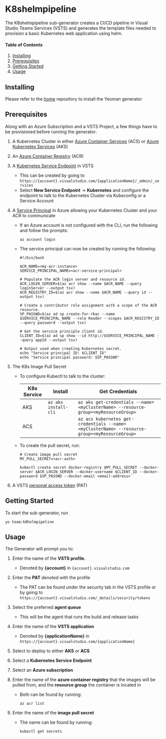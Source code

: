 # K8shelmpipeline

The K8shelmpipeline sub-generator creates a CI/CD pipeline in Visual Studio Teams Services (VSTS) and generates the template files needed to provision a basic Kubernetes web application using helm.

#### Table of Contents
1. [Installing](#installing)
2. [Prerequisites](#prerequisites)
3. [Getting Started](#gettingStarted)
4. [Usage](#usage)

## Installing <a name="installing"></a>

Please refer to the [home](https://github.com/DarqueWarrior/generator-team) repository to install the Yeoman generator 

## Prerequisites <a name="prerequisites"></a>

Along with an Azure Subscription and a VSTS Project, a few things have to be provisioned before running the generator: 

1. A Kubernetes Cluster in either [Azure Container Services](https://docs.microsoft.com/en-us/azure/container-service/kubernetes/) (ACS) or [Azure Kubernetes Services](https://azure.microsoft.com/en-us/services/kubernetes-service/) (AKS)

2. An [Azure Container Registry](https://azure.microsoft.com/en-us/services/container-registry/) (ACR)


3. A [Kubernetes Service Endpoint](https://docs.microsoft.com/en-us/vsts/pipelines/library/service-endpoints?view=vsts) in VSTS

   - This can be created by going to `https://{account}.visualstudio.com/{applicationName}/_admin/_services` 
   - Select **New Service Endpoint** -> **Kubernetes** and configure the endpoint to talk to the Kubernetes Cluster via Kubeconfig or a Service Account

4. A [Service Principal](https://docs.microsoft.com/en-us/azure/container-registry/container-registry-auth-aks?toc=%2fazure%2faks%2ftoc.json) in Azure allowing your Kubernetes Cluster and your ACR to communicate

   - If an Azure account is not configured with the CLI, run the following and follow the prompts:
   
      ```
      az account login
      ```

   - The service principal can now be created by running the following:

      ```
      #!/bin/bash

      ACR_NAME=<my-acr-instance>
      SERVICE_PRINCIPAL_NAME=<acr-service-principal>

      # Populate the ACR login server and resource id.
      ACR_LOGIN_SERVER=$(az acr show --name $ACR_NAME --query loginServer --output tsv)
      ACR_REGISTRY_ID=$(az acr show --name $ACR_NAME --query id --output tsv)

      # Create a contributor role assignment with a scope of the ACR resource.
      SP_PASSWD=$(az ad sp create-for-rbac --name $SERVICE_PRINCIPAL_NAME --role Reader --scopes $ACR_REGISTRY_ID --query password --output tsv)

      # Get the service principle client id.
      CLIENT_ID=$(az ad sp show --id http://$SERVICE_PRINCIPAL_NAME --query appId --output tsv)

      # Output used when creating Kubernetes secret.
      echo "Service principal ID: $CLIENT_ID"
      echo "Service principal password: $SP_PASSWD"
      ```

5. The K8s Image Pull Secret
   
   - To configure Kubectl to talk to the cluster:

      | K8s Service | Install | Get Credentials |
      | --- | --- | --- |
      | AKS | `az aks install-cli` | `az aks get-credentials --name=<myClusterName> --resource-group=<myResourceGroup>` |
      | ACS |  | `az acs kubernetes get-credentials --name=<myClusterName> --resource-group=<myResourceGroup>` |

   - To create the pull secret, run:

      ```
      # Create image pull secret
      MY_PULL_SECRET=<acr-auth>

      kubectl create secret docker-registry $MY_PULL_SECRET --docker-server $ACR_LOGIN_SERVER --docker-username $CLIENT_ID --docker-password $SP_PASSWD --docker-email <email-address>
      ```

6. A VSTS [personal access token](https://docs.microsoft.com/en-us/vsts/organizations/accounts/use-personal-access-tokens-to-authenticate?view=vsts) (PAT) 


## Getting Started <a name="gettingStarted"></a>
To start the sub-generator, run

   ```
   yo team:k8helmpipeline
   ```

## Usage <a name="usage"></a>
The Generator will prompt you to:

1. Enter the name of the **VSTS profile**. 
   
   - Denoted by **{account}** in `{account}.visualstudio.com`

2. Enter the **PAT** denoted with the profile
   
   - The PAT can be found under the security tab in the VSTS profile or by going to `https://{account}.visualstudio.com/_details/security/tokens`

3. Select the preferred **agent queue**

   - This will be the agent that runs the build and release tasks

4. Enter the name of the **VSTS application**

   - Denoted by **{applicationName}** in `https://{account}.visualstudio.com/{applicationName}`

5. Select to deploy to either **AKS** or **ACS**

6. Select a **Kubernetes Service Endpoint**

7. Select an **Azure subscription**

8. Enter the name of the **azure container registry** that the images will be pulled from, and the **resource group** the container is located in

   - Both can be found by running:

      ```
      az acr list 
      ```
9. Enter the name of the **image pull secret**
   
   - The name can be found by running:

      ```
      kubectl get secrets
      ```
